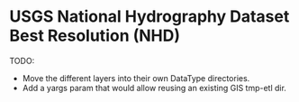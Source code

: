 # USGS National Hydrography Dataset Best Resolution (NHD)

TODO:

* Move the different layers into their own DataType directories.
* Add a yargs param that would allow reusing an existing GIS tmp-etl dir.

